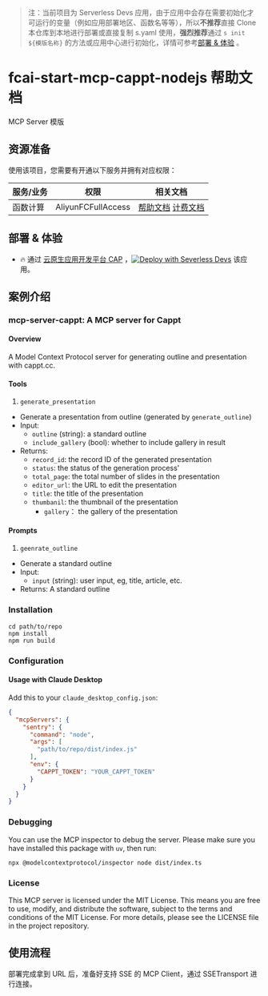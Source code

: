 
> 注：当前项目为 Serverless Devs 应用，由于应用中会存在需要初始化才可运行的变量（例如应用部署地区、函数名等等），所以**不推荐**直接 Clone 本仓库到本地进行部署或直接复制 s.yaml 使用，**强烈推荐**通过 `s init ${模版名称}` 的方法或应用中心进行初始化，详情可参考[部署 & 体验](#部署--体验) 。

# fcai-start-mcp-cappt-nodejs 帮助文档

<description>

MCP Server 模版

</description>


## 资源准备

使用该项目，您需要有开通以下服务并拥有对应权限：

<service>



| 服务/业务 |  权限  | 相关文档 |
| --- |  --- | --- |
| 函数计算 |  AliyunFCFullAccess | [帮助文档](https://help.aliyun.com/product/2508973.html) [计费文档](https://help.aliyun.com/document_detail/2512928.html) |

</service>

<remark>



</remark>

<disclaimers>



</disclaimers>

## 部署 & 体验

<appcenter>
   
- :fire: 通过 [云原生应用开发平台 CAP](https://cap.console.aliyun.com/template-detail?template=fcai-start-mcp-cappt-nodejs) ，[![Deploy with Severless Devs](https://img.alicdn.com/imgextra/i1/O1CN01w5RFbX1v45s8TIXPz_!!6000000006118-55-tps-95-28.svg)](https://cap.console.aliyun.com/template-detail?template=fcai-start-mcp-cappt-nodejs) 该应用。
   
</appcenter>
<deploy>
    
   
</deploy>

## 案例介绍

<appdetail id="flushContent">

### mcp-server-cappt: A MCP server for Cappt


#### Overview

A Model Context Protocol server for generating outline and presentation with cappt.cc.

#### Tools

1. `generate_presentation`

- Generate a presentation from outline (generated by `generate_outline`)
- Input:
  - `outline` (string): a standard outline
  - `include_gallery` (bool): whether to include gallery in result
- Returns:
  - `record_id`: the record ID of the generated presentation
  - `status`: the status of the generation process'
  - `total_page`: the total number of slides in the presentation
  - `editor_url`: the URL to edit the presentation
  - `title`: the title of the presentation
  - `thumbanil`: the thumbnail of the presentation
    - `gallery`： the gallery of the presentation

#### Prompts

1. `geenrate_outline`

- Generate a standard outline
- Input:
  - `input` (string): user input, eg, title, article, etc.
- Returns: A standard outline

### Installation

```
cd path/to/repo
npm install
npm run build
```

### Configuration

#### Usage with Claude Desktop

Add this to your `claude_desktop_config.json`:

```json
{
  "mcpServers": {
    "sentry": {
      "command": "node",
      "args": [
        "path/to/repo/dist/index.js"
      ],
      "env": {
        "CAPPT_TOKEN": "YOUR_CAPPT_TOKEN"
      }
    }
  }
}
```

### Debugging

You can use the MCP inspector to debug the server. Please make sure you have installed this package with `uv`, then run:

```
npx @modelcontextprotocol/inspector node dist/index.ts
```

### License

This MCP server is licensed under the MIT License. This means you are free to use, modify, and distribute the software, subject to the terms and conditions of the MIT License. For more details, please see the LICENSE file in the project repository.


</appdetail>







## 使用流程

<usedetail id="flushContent">

部署完成拿到 URL 后，准备好支持 SSE 的 MCP Client，通过 SSETransport 进行连接。

</usedetail>









